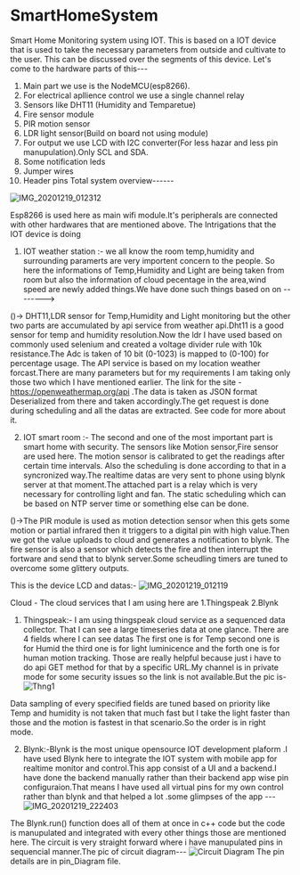 # SmartHomeSystem
Smart Home Monitoring system using IOT.
This is based on a IOT device that is used to take the necessary parameters from outside and cultivate to the user.
This can be discussed over the segments of this device.
Let's come to the hardware parts of this--- 

1. Main part we use is the NodeMCU(esp8266). 
2. For electrical apllience control we use a single channel relay
3. Sensors like DHT11 (Humidity and Temparetue)
4. Fire sensor module
5. PIR motion sensor
6. LDR light sensor(Build on board not using module)
7. For output we use LCD with I2C converter(For less hazar and less pin manupulation).Only SCL and SDA.
8. Some notification leds
9. Jumper wires
10. Header pins
Total system overview------

![IMG_20201219_012312](https://user-images.githubusercontent.com/59107993/102655885-0aaf6280-4199-11eb-8800-92832c8b9e9f.jpg)


Esp8266 is used here as main wifi module.It's peripherals are connected with other hardwares that are mentioned above.
The Intrigations that the IOT device is doing 
1. IOT weather station :- we all know the room temp,humidity and surrounding paramerts are very importent concern to the people. So here the informations of Temp,Humidity and Light are being taken from room but also the information of cloud pecentage in the area,wind speed are newly added things.We have done such things based on
on -------->

()-> DHT11,LDR sensor for Temp,Humidity and Light monitoring but the other two parts are accumulated by api service from weather api.Dht11 is a good sensor for temp and humidity resolution.Now the ldr I have used based on commonly used selenium and created a voltage divider rule with 10k resistance.The Adc is taken of 10 bit (0-1023) is mapped to (0-100) for percentage usage.
The API service is based on my location weather forcast.There are many parameters but for my requirements I am taking only those two which I have mentioned earlier.
The link for the site - https://openweathermap.org/api .The data is taken as JSON format Deserialized from there and taken accordingly.The get request is done during scheduling and all the datas are extracted. See code for more about it.

2. IOT smart room :- The second and one of the most important part is  smart home with security. The sensors like Motion sensor,Fire sensor are used here. The motion sensor is calibrated to get the readings after certain time intervals. Also the scheduling is done according to that in a syncronized way.The realtime datas are very sent to phone using blynk server at that moment.The attached part is a relay which is very necessary for controlling light and fan.
The static scheduling which can be based on NTP server time or something else can be done.

()->The PIR module is used as motion detection sensor when this gets some motion or partial infrared then it triggers to a digital pin with high value.Then we got the value uploads to cloud and generates a notification to blynk. The fire sensor is also a sensor which detects the fire and then interrupt the fortware and send that to blynk server.Some scheudling timers are tuned to overcome some glittery outputs.

This is the device LCD and datas:-
![IMG_20201219_012119](https://user-images.githubusercontent.com/59107993/102694271-ecec0700-4245-11eb-947a-16439e033de9.jpg)



 Cloud - The cloud services that I am using here are 1.Thingspeak 2.Blynk 
1. Thingspeak:- I am using thingspeak cloud service as a sequenced data collector. That I can see a large timeseries data at one glance. There are 4 fields where I can see datas The first one is for Temp second one is for Humid the third one is for light luminicence and the forth one is for human motion tracking. Those are really helpful because just i have to do api GET method for that by a specific URL.My channel is in private mode for some security issues so the link is not available.But the pic is-
![Thng1](https://user-images.githubusercontent.com/59107993/102694441-0d689100-4247-11eb-8be3-505035188b35.PNG)

Data sampling of every specified fields are tuned based on priority like Temp and humidity is not taken that much fast but I take the light faster than those and the motion is fastest in that scenario.So the order is in right mode.

2. Blynk:-Blynk is the most unique opensource IOT development plaform .I have used Blynk here to integrate the IOT system with mobile app for realtime monitor and control.This app consist of a UI and a backend.I have done the backend manually rather than their backend app wise pin configuraion.That means I have used all virtual pins for my own control rather than blynk and that helped a lot .some glimpses of the app ---
![IMG_20201219_222403](https://user-images.githubusercontent.com/59107993/102697551-8cb48f80-425c-11eb-8702-d57e732c6a62.jpg)

The Blynk.run() function does all of them at once in c++ code but the code is manupulated and integrated with every other things those are mentioned here.
The circuit is very straight forward where i have manupulated pins in sequencial manner.The pic of circuit diagram---
![Circuit Diagram](https://user-images.githubusercontent.com/59107993/102721616-e03ce100-4321-11eb-86da-4b8483fd8c0c.png)
The pin details are in pin_Diagram file.






